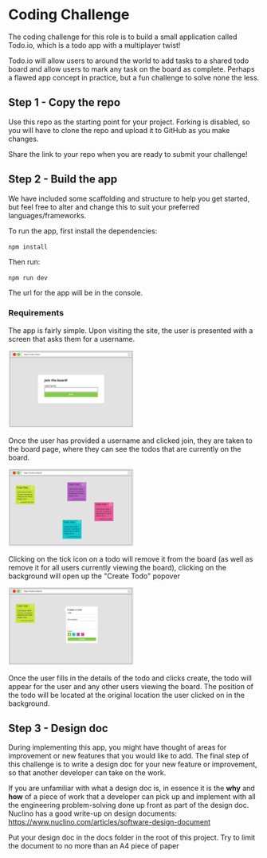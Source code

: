 # Coding Challenge

The coding challenge for this role is to build a small application called Todo.io, which is a todo app with a multiplayer twist!

Todo.io will allow users to around the world to add tasks to a shared todo board and allow users to mark any task on the board as complete. Perhaps a flawed app concept in practice, but a fun challenge to solve none the less.

## Step 1 - Copy the repo

Use this repo as the starting point for your project. Forking is disabled, so you will have to clone the repo and upload it to GitHub as you make changes.

Share the link to your repo when you are ready to submit your challenge!

## Step 2 - Build the app

We have included some scaffolding and structure to help you get started, but feel free to alter and change this to suit your preferred languages/frameworks.

To run the app, first install the dependencies:

``npm install``

Then run:

``npm run dev``

The url for the app will be in the console.

### Requirements

The app is fairly simple. Upon visiting the site, the user is presented with a screen that asks them for a username.

<img alt="join page wireframe" src="docs/images/join_page.png" width="50%">


Once the user has provided a username and clicked join, they are taken to the board page, where they can see the todos that are currently on the board.

<img alt="board page wireframe" src="docs/images/board_page.png" width="50%">


Clicking on the tick icon on a todo will remove it from the board (as well as remove it for all users currently viewing the board), clicking on the background will open up the "Create Todo" popover

<img alt="create todo popover wireframe" src="docs/images/create_popover.png" width="50%">

Once the user fills in the details of the todo and clicks create, the todo will appear for the user and any other users viewing the board.
The position of the todo will be located at the original location the user clicked on in the background.

## Step 3 - Design doc

During implementing this app, you might have thought of areas for improvement or new features that you would like to add.
The final step of this challenge is to write a design doc for your new feature or improvement, so that another developer can take on the work.

If you are unfamiliar with what a design doc is, in essence it is the **why** and **how** of a piece of work that a developer can pick up and implement with all the engineering problem-solving done up front as part of the design doc.
Nuclino has a good write-up on design documents: https://www.nuclino.com/articles/software-design-document

Put your design doc in the docs folder in the root of this project. Try to limit the document to no more than an A4 piece of paper